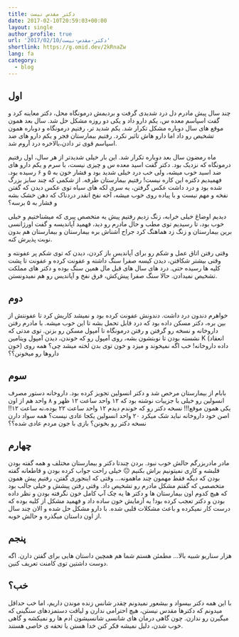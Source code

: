 ```yaml
---
title: دکتر مقدس نیست
date: 2017-02-10T20:59:03+00:00
layout: single
author_profile: true
url: '2017/02/10/دکتر-مقدس-نیست'
shortlink: https://g.omid.dev/2kRnaZw
lang: fa
category: 
  - blog
---
```

## اول

چند سال پیش مادرم دل درد شدیدی گرفت و بردیمش درمونگاه محل، دکتر معاینه کرد و گفت اسپاسم معده س، یکم دارو داد و یکی دو روزه مشکل حل شد. سال بعد همون موقع های سال دوباره مشکل تکرار شد. یکم شدید تر، رفتیم درمونگاه و دوباره همون تشخیص رو داد اما دارو هاش تاثیر نکرد. رفتیم بیمارستان فجر و یکم دارو های ضد اسپاسم قوی تر دادن،‌بالاخره درد آروم شد.

ماه رمضون سال بعد دوباره تکرار شد. این بار خیلی شدیدتر از هر سال،‌ اول رفتیم درمونگاه که نزدیک بود. دکتر گفت اسید معده س و چیزی نیست، با سرم و یکم دارو های ضد اسید خوب میشه، ولی خب درد خیلی شدید بود و فشار خون به ۵ و ۶ رسیده بود. فهمیدیم دکتره این کاره نیست! رفتیم بیمارستان طرفه. از شکمی که چند سایز بزرگ شده بود و درد داشت عکس گرفتن، یه سری لکه های سیاه توی عکس دیدن که گفتن نفخه و مهم نیست و با پیاده روی خوب میشه، آخه نفخ انقدر دردناک که دهن خشک بشه و فشار به ۵ برسه؟

دیدیم اوضاغ خیلی خرابه، زنگ زدیم رفتیم پیش یه متخصص پیری که میشناختیم و خیلی خوب بود، تا رسیدیم توی مطب و حال مادرم رو دید، فهمید آپاندیسه و گفت اورژانسی برین بیمارستان و زنگ زد هماهنگ کرد جراح آشناش بره بیمارستان و بیمارستان هم بدون نوبت پذیرش کنه.

وقتی رفتن اتاق عمل و شکم رو برای آپاندیس باز کردن، دیدن که توی شکم پر عفونته و وقتی بیشتر شکافتن، دیدن کیسه صفرا سنگ داشته و عفونت کرده و عفونت تا پشت کلیه ها رسیده حتی. درد های سال های قبل مال همین سنگ بوده و دکتر های مملکت تشخیص نمیدادن. حالا سنگ صفرا پیش‌کش، فرق نفخ و آپاندیس رو هم نمیدونستن.

## دوم

خواهرم دندون درد داشت. دندونش عفونت کرده بود و نمیشد کاریش کرد تا عفونتش از بین بره، دکتر مسکن داده بود که درد قابل تحمل بشه تا این خوب میشه. با مادرم رفتن داروخانه و نسخه رو گرفتن و رفتن درمونگاه تا آمپول مسکن رو بزنن. توی مدتی که نشسته بودن تا نوبتشون بشه، روی آمپول رو که خوندن، دیدن آمپول ویتامین K (انعقاد خون)‌ داده داروخانه! خب اگه نمیخوند و میزد و خون توی بدن لخته میشد چی؟ همه روی داروها رو میخونن؟؟

## سوم

بابام از بیمارستان مرخص شد و دکتر انسولین تجویز کرده بود. داروخانه دستور مصرف انسولین رو خیلی با جزییات نوشته بود که ۱۲ واحد ساعت ۱۲ ظهر و ۸ واحد هم از اون یکی همون موقع!!! نسخه دکتر رو که خوندم دیدم ۱۲ واحد ساعت ۲۲ بوده،‌نه ساعت ۱۲!! اصن خود داروخانه نباید شک میکرد ۲۰ واحد انسولین یکجا عادی نیست؟ همه سواد دارن نسخه دکتر رو بخونن؟ بازی با جون مردم عادی شده؟؟

## چهارم

مادر مادربزرگم حالش خوب نبود. بردن چندتا دکتر و بیمارستان مختلف و همه گفته بودن قلبشه و کاری نمیتونیم براش بکنیم 😐 خیلی راحت جواب کرده بودن و قاطعانه گفته بودن که دیگه فقط مهمون چند ماهمونه… وقتی که اینجوری گفتن، رفتیم پیش همون متخصصی که گفتم مشکل مادرم رو تشخیص داد. وقتی رفتن پیشش و خیلی جالب بود که هیچ کدوم اون بیمارستان ها و دکتر ها یه چک آپ کامل خون نگرفته بودن و نظر داده بودن و دکتر تعجب کرده بود! یه آزمایش خون ساده داد و فهمید مشکل از کلیه بوده که درست کار نمیکرده و باعث مشکلات قلبی شده. با دارو مشکل حل شده و الان چند سال از اون داستان میگذره و حالش خوبه.

## پنجم

هزار سناریو شبیه بالا… مطمئن هستم شما هم همچین داستان هایی برای گفتن دارن. اگه دوست داشتین توی کامنت تعریف کنین.

## خب؟

با این همه دکتر بیسواد و بیشعور نمیدونم چقدر شانس زنده موندن داریم، اما خب حداقل میدونم که دکترها مقدس نیستن، هیچ احترامی ندارن و لیاقت دستمزدهای سنگینی که میگیرن رو ندارن. چون گاهی درمان های شانسی شانسیشون آدم ها رو نمیکشه و گاهی خوب شدن،‌ دلیل نمیشه فکر کنن خدا هستن یا تحفه ی خاصی هستند.